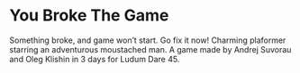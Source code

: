 # You Broke The Game

Something broke, and game won’t start. Go fix it now! Charming plaformer starring an adventurous moustached man. A game made by Andrej Suvorau and Oleg Klishin in 3 days for Ludum Dare 45.
